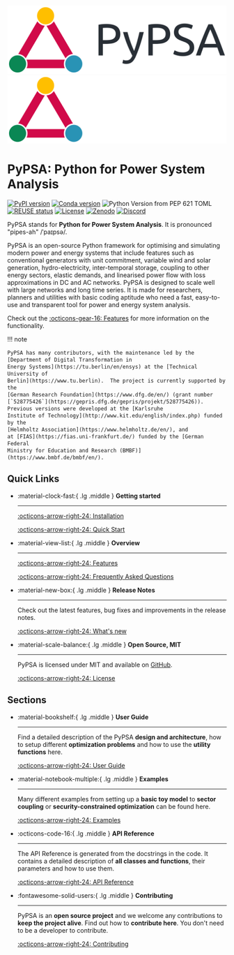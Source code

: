 <!--
SPDX-FileCopyrightText: PyPSA Contributors

SPDX-License-Identifier: CC-BY-4.0
-->

![PyPSA Header Logo](assets/logo/logo-primary-light.svg#only-light)
![PyPSA Header Logo](assets/logo/logo-primary-dark.svg#only-dark)

# PyPSA: Python for Power System Analysis

[![PyPI version](https://img.shields.io/pypi/v/pypsa.svg)](https://pypi.python.org/pypi/pypsa)
[![Conda version](https://img.shields.io/conda/vn/conda-forge/pypsa.svg)](https://anaconda.org/conda-forge/pypsa)
![Python Version from PEP 621 TOML](https://img.shields.io/python/required-version-toml?tomlFilePath=https%3A%2F%2Fraw.githubusercontent.com%2FPyPSA%2FPyPSA%2Fmaster%2Fpyproject.toml)
[![REUSE status](https://api.reuse.software/badge/github.com/pypsa/pypsa)](https://api.reuse.software/info/github.com/pypsa/pypsa)
[![License](https://img.shields.io/pypi/l/pypsa.svg)](https://github.com/PyPSA/pypsa?tab=MIT-1-ov-file)
[![Zenodo](https://zenodo.org/badge/DOI/10.5281/zenodo.3946412.svg)](https://doi.org/10.5281/zenodo.3946412)
[![Discord](https://img.shields.io/discord/911692131440148490?logo=discord)](https://discord.gg/AnuJBk23FU)

PyPSA stands for **Python for Power System Analysis**. It is pronounced "pipes-ah" /ˈpaɪpsə/.

PyPSA is an open-source Python framework for optimising and simulating modern
power and energy systems that include features such as conventional generators
with unit commitment, variable wind and solar generation, hydro-electricity,
inter-temporal storage, coupling to other energy sectors, elastic demands, and
linearised power flow with loss approximations in DC and AC networks. PyPSA is
designed to scale well with large networks and long time series. It is made for
researchers, planners and utilities with basic coding aptitude who need a fast,
easy-to-use and transparent tool for power and energy system analysis.

Check out the [:octicons-gear-16: Features](features.md) for more information on the functionality.

!!! note

    PyPSA has many contributors, with the maintenance led by the [Department of Digital Transformation in
    Energy Systems](https://tu.berlin/en/ensys) at the [Technical University of
    Berlin](https://www.tu.berlin).  The project is currently supported by the 
    [German Research Foundation](https://www.dfg.de/en/) (grant number [`528775426`](https://gepris.dfg.de/gepris/projekt/528775426)).    
    Previous versions were developed at the [Karlsruhe
    Institute of Technology](http://www.kit.edu/english/index.php) funded by the
    [Helmholtz Association](https://www.helmholtz.de/en/), and
    at [FIAS](https://fias.uni-frankfurt.de/) funded by the [German Federal
    Ministry for Education and Research (BMBF)](https://www.bmbf.de/bmbf/en/).

    
## Quick Links

<div class="grid cards" markdown>

-   :material-clock-fast:{ .lg .middle } **Getting started**

    ---

    [:octicons-arrow-right-24: Installation](installation.md)

    [:octicons-arrow-right-24: Quick Start](examples/example-1.ipynb)
    
-   :material-view-list:{ .lg .middle } **Overview**

    ---

    [:octicons-arrow-right-24: Features](features.md)

    [:octicons-arrow-right-24: Frequently Asked Questions](faq.md)

-   :material-new-box:{ .lg .middle } **Release Notes**

    ---

    Check out the latest features, bug fixes and improvements in the release notes.

    [:octicons-arrow-right-24: What's new](release-notes.md)

-   :material-scale-balance:{ .lg .middle } **Open Source, MIT**

    ---

    PyPSA is licensed under MIT and available on [GitHub](https://www.github.com/PyPSA/PyPSA).

    [:octicons-arrow-right-24: License](license.md)

</div>

## Sections

<div class="grid cards" markdown>

-   :material-bookshelf:{ .lg .middle } **User Guide**

    ---

    Find a detailed description of the PyPSA **design and architecture**, how to setup different **optimization problems** and how to use the **utility functions** here.
    

    [:octicons-arrow-right-24: User Guide](user-guide.md)

-   :material-notebook-multiple:{ .lg .middle } **Examples**

    ---
    
    Many different examples from setting up a **basic toy model** to **sector coupling** or **security-constrained optimization** can be found here.

    [:octicons-arrow-right-24: Examples](examples.md)

-   :octicons-code-16:{ .lg .middle } **API Reference**

    ---

    The API Reference is generated from the docstrings in the code. It contains a detailed description of **all classes and functions**, their parameters and how to use them.

    [:octicons-arrow-right-24: API Reference](network.md)

-   :fontawesome-solid-users:{ .lg .middle } **Contributing**

    ---

    PyPSA is an **open source project** and we welcome any contributions to **keep the project alive**. Find out how to **contribute here**. You don't need to be a developer to contribute.

    [:octicons-arrow-right-24: Contributing](contributing.md)

</div>

